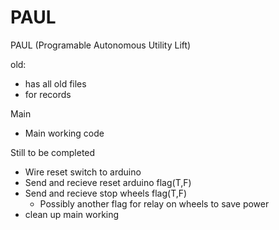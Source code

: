 # PAUL
PAUL (Programable Autonomous Utility Lift)

old:
  - has all old files
  - for records

Main
  - Main working code

Still to be completed
  - Wire reset switch to arduino
  - Send and recieve reset arduino flag(T,F)
  - Send and recieve stop wheels flag(T,F)
      * Possibly another flag for relay on wheels to save power
  - clean up main working
